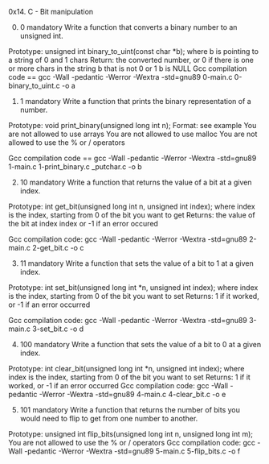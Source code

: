 0x14. C - Bit manipulation

0. 0
mandatory
Write a function that converts a binary number to an unsigned int.

Prototype: unsigned int binary_to_uint(const char *b);
where b is pointing to a string of 0 and 1 chars
Return: the converted number, or 0 if
there is one or more chars in the string b that is not 0 or 1
b is NULL
Gcc compilation code == gcc -Wall -pedantic -Werror -Wextra -std=gnu89 0-main.c 0-binary_to_uint.c -o a


1. 1
mandatory
Write a function that prints the binary representation of a number.

Prototype: void print_binary(unsigned long int n);
Format: see example
You are not allowed to use arrays
You are not allowed to use malloc
You are not allowed to use the % or / operators

Gcc compilation code == gcc -Wall -pedantic -Werror -Wextra -std=gnu89 1-main.c 1-print_binary.c _putchar.c -o b


2. 10
mandatory
Write a function that returns the value of a bit at a given index.

Prototype: int get_bit(unsigned long int n, unsigned int index);
where index is the index, starting from 0 of the bit you want to get
Returns: the value of the bit at index index or -1 if an error occured

Gcc compilation code: gcc -Wall -pedantic -Werror -Wextra -std=gnu89 2-main.c 2-get_bit.c -o c 



3. 11
mandatory
Write a function that sets the value of a bit to 1 at a given index.

Prototype: int set_bit(unsigned long int *n, unsigned int index);
where index is the index, starting from 0 of the bit you want to set
Returns: 1 if it worked, or -1 if an error occurred

Gcc compilation code:  gcc -Wall -pedantic -Werror -Wextra -std=gnu89 3-main.c 3-set_bit.c -o d


4. 100
mandatory
Write a function that sets the value of a bit to 0 at a given index.

Prototype: int clear_bit(unsigned long int *n, unsigned int index);
where index is the index, starting from 0 of the bit you want to set
Returns: 1 if it worked, or -1 if an error occurred
Gcc compilation code: gcc -Wall -pedantic -Werror -Wextra -std=gnu89 4-main.c 4-clear_bit.c -o e

5. 101
mandatory
Write a function that returns the number of bits you would need to flip to get from one number to another.

Prototype: unsigned int flip_bits(unsigned long int n, unsigned long int m);
You are not allowed to use the % or / operators
Gcc compilation code: gcc -Wall -pedantic -Werror -Wextra -std=gnu89 5-main.c 5-flip_bits.c -o f 

